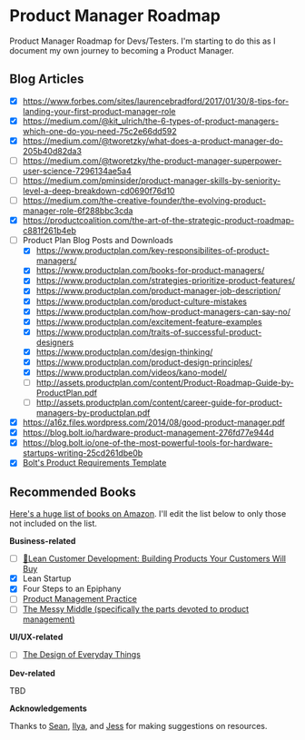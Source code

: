 # Product Manager Roadmap
Product Manager Roadmap for Devs/Testers. I'm starting to do this as I document my own journey to becoming a Product Manager.

## Blog Articles

* [x] https://www.forbes.com/sites/laurencebradford/2017/01/30/8-tips-for-landing-your-first-product-manager-role
* [x] https://medium.com/@kit_ulrich/the-6-types-of-product-managers-which-one-do-you-need-75c2e66dd592
* [x] https://medium.com/@tworetzky/what-does-a-product-manager-do-205b40d82da3
* [ ] https://medium.com/@tworetzky/the-product-manager-superpower-user-science-7296134ae5a4
* [ ] https://medium.com/pminsider/product-manager-skills-by-seniority-level-a-deep-breakdown-cd0690f76d10
* [ ] https://medium.com/the-creative-founder/the-evolving-product-manager-role-6f288bbc3cda
* [x] https://productcoalition.com/the-art-of-the-strategic-product-roadmap-c881f261b4eb
* [ ] Product Plan Blog Posts and Downloads
  * [x] https://www.productplan.com/key-responsibilites-of-product-managers/
  * [x] https://www.productplan.com/books-for-product-managers/
  * [x] https://www.productplan.com/strategies-prioritize-product-features/
  * [x] https://www.productplan.com/product-manager-job-description/
  * [x] https://www.productplan.com/product-culture-mistakes
  * [x] https://www.productplan.com/how-product-managers-can-say-no/
  * [x] https://www.productplan.com/excitement-feature-examples
  * [x] https://www.productplan.com/traits-of-successful-product-designers
  * [x] https://www.productplan.com/design-thinking/
  * [x] https://www.productplan.com/product-design-principles/
  * [x] https://www.productplan.com/videos/kano-model/
  * [ ] http://assets.productplan.com/content/Product-Roadmap-Guide-by-ProductPlan.pdf
  * [ ] http://assets.productplan.com/content/career-guide-for-product-managers-by-productplan.pdf
* [x] https://a16z.files.wordpress.com/2014/08/good-product-manager.pdf
* [x] https://blog.bolt.io/hardware-product-management-276fd77e944d
* [x] https://blog.bolt.io/one-of-the-most-powerful-tools-for-hardware-startups-writing-25cd261dbe0b
* [x] [Bolt's Product Requirements Template](https://docs.google.com/document/d/1eBaBOF2A3rIfXeqqjq4uFAxX2f85JqanJmq-72ptur0/edit) 

## Recommended Books
[Here's a huge list of books on Amazon](https://amzn.to/2ONxSNX). I'll edit the list below to only those not included on the list.

**Business-related**
* [ ] [🌟Lean Customer Development: Building Products Your Customers Will Buy](https://www.amazon.com/Lean-Customer-Development-Hardcover-version/dp/1449356354)
* [x] Lean Startup
* [x] Four Steps to an Epiphany
* [ ] [Product Management Practice](https://www.amazon.com/Product-Management-Practice-Real-World-Connective/dp/1491982276/)
* [ ] [The Messy Middle (specifically the parts devoted to product management)](https://www.amazon.com/Messy-Middle-Finding-Through-Hardest/dp/0735218072)

**UI/UX-related**
* [ ] [The Design of Everyday Things](https://www.amazon.com/Design-Everyday-Things-Donald-Norman/dp/1452654123)

**Dev-related**

TBD

**Acknowledgements**

Thanks to [Sean](https://github.com/belucid), [Ilya](https://github.com/license2e), and [Jess](https://github.com/jessmartin) for making suggestions on resources.
